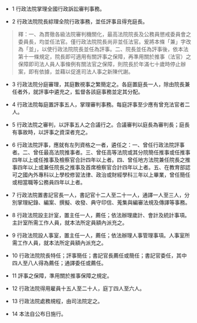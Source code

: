 * 1 行政法院掌理全國行政訴訟審判事務。

* 2 行政法院院長綜理全院行政事務，並任評事且得充庭長。

> 釋：一、為貫徹各級法院審判機關化，最高法院院長及公務員懲戒委員會之委員長，均並任法官。僅行政法院院長尚非並任法官。爰將本條「兼」字改為「並」，以使行政法院院長並任為評事。二、院長並任為評事後，依本法第十一條規定，院長即可適用有關評事之保障，再準用關於推事（法官）之保障即司法人員人事條例有關法官之保障，則院長於年滿七十歲時停止辦案，即有依據，並藉以促進司法人事之新陳代謝。

* 3 行政法院分庭審理，其庭數視事之繁簡定之。各庭置庭長一人，除由院長兼任者外，就評事中遴充之，監督各該庭事務並定其分配。

* 4 行政法院每庭置評事五人，掌理審判事務。每庭評事至少應有曾充法官者二人。

* 5 行政法院之審判，以評事五人之合議行之。合議審判以庭長為審判長；庭長有事故時，以評事之資深者充之。

* 6 行政法院評事，應就有左列資格之一者，遴任之：一、曾任行政法院評事者。二、曾任最高法院推事者。三、曾任高等法院或其分院簡任推事或任推事四年以上或任推事及檢察官合計四年以上者。四、曾任地方法院兼任院長之推事四年以上或兼任院長之推事及首席檢察官合計四年以上者。五、在教育部認可之國內外專科以上學校修習法律、政治或財經學科三年以上畢業，曾任簡任或相當職等公務員四年以上者。

* 7 行政法院置書記官長一人，書記官十二人至二十一人，通譯一人至三人，分別掌理紀錄、編案、撰擬、收發、典守印信、蒐集與編審法規及傳譯等事務。

* 8 行政法院設主計室，置主任一人，薦任；依法辦理歲計、會計及統計事項。主計室所需工作人員，就本法所定員額內派充之。

* 9 行政法院設人事室，置主任一人，薦任；依法辦理人事管理事項。人事室所需工作人員，就本法所定員額內派充之。

* 10 行政法院院長特任；評事簡任；書記官長薦任或簡任；書記官委任，其中四人至八人得為薦任；通譯委任或薦任。

* 11 評事之保障，準用關於推事保障之規定。

* 12 行政法院得用雇員十五人至二十人，庭丁四人至六人。

* 13 行政法院處務規程，由司法院定之。

* 14 本法自公布日施行。

